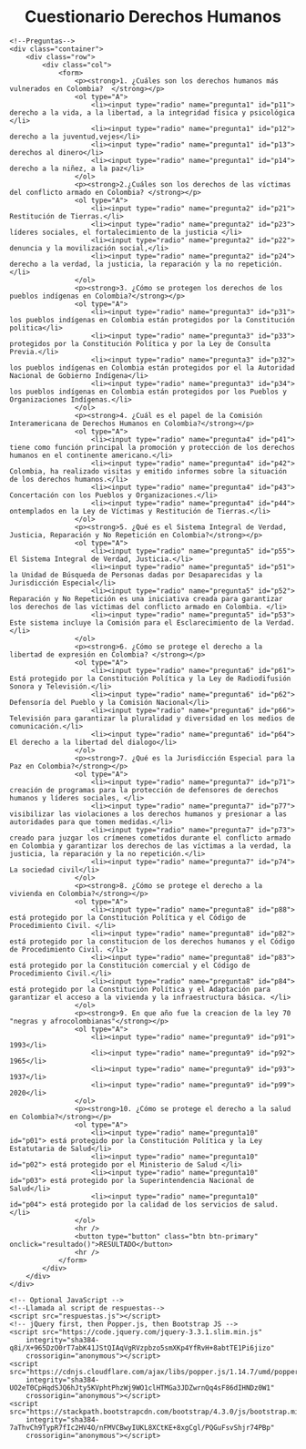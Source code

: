 <!doctype html>
<html lang="es-MX">

<head>
    <!-- Required meta tags -->
    <meta charset="utf-8">
    <meta name="viewport" content="width=device-width, initial-scale=1, shrink-to-fit=no">
    <!-- Bootstrap CSS -->
    <link rel="stylesheet" href="https://stackpath.bootstrapcdn.com/bootstrap/4.3.0/css/bootstrap.min.css"
        integrity="sha384-PDle/QlgIONtM1aqA2Qemk5gPOE7wFq8+Em+G/hmo5Iq0CCmYZLv3fVRDJ4MMwEA" crossorigin="anonymous">
    <title> COLOCA TUS APELLIDOS </title>
</head>

<body>
    <!--titulo-->
    <div class="container">
        <div class="row">
            <div class="col">
                <h1 style="text-align: center;">Cuestionario Derechos Humanos  </h1>
            </div>
        </div>
    </div>

    <!--Preguntas-->
    <div class="container">
        <div class="row">
            <div class="col">
                <form>
                    <p><strong>1. ¿Cuáles son los derechos humanos más vulnerados en Colombia?  </strong></p>
                    <ol type="A">
                        <li><input type="radio" name="pregunta1" id="p11"> derecho a la vida, a la libertad, a la integridad física y psicológica </li>
                        <li><input type="radio" name="pregunta1" id="p12"> derecho a la juventud,vejes</li>
                        <li><input type="radio" name="pregunta1" id="p13"> derechos al dinero</li>
                        <li><input type="radio" name="pregunta1" id="p14"> derecho a la niñez, a la paz</li>
                    </ol>
                    <p><strong>2.¿Cuáles son los derechos de las víctimas del conflicto armado en Colombia? </strong></p>
                    <ol type="A">
                        <li><input type="radio" name="pregunta2" id="p21"> Restitución de Tierras.</li>
                        <li><input type="radio" name="pregunta2" id="p23">  líderes sociales, el fortalecimiento de la justicia </li>
                        <li><input type="radio" name="pregunta2" id="p22"> denuncia y la movilización social,</li>
                        <li><input type="radio" name="pregunta2" id="p24"> derecho a la verdad, la justicia, la reparación y la no repetición.</li>
                    </ol>
                    <p><strong>3. ¿Cómo se protegen los derechos de los pueblos indígenas en Colombia?</strong></p>
                    <ol type="A">
                        <li><input type="radio" name="pregunta3" id="p31"> los pueblos indígenas en Colombia están protegidos por la Constitución politica</li>
                        <li><input type="radio" name="pregunta3" id="p33"> protegidos por la Constitución Política y por la Ley de Consulta Previa.</li>
                        <li><input type="radio" name="pregunta3" id="p32"> los pueblos indígenas en Colombia están protegidos por el la Autoridad Nacional de Gobierno Indígena</li>
                        <li><input type="radio" name="pregunta3" id="p34"> los pueblos indígenas en Colombia están protegidos por los Pueblos y Organizaciones Indígenas.</li>
                    </ol>
                    <p><strong>4. ¿Cuál es el papel de la Comisión Interamericana de Derechos Humanos en Colombia?</strong></p>
                    <ol type="A">
                        <li><input type="radio" name="pregunta4" id="p41"> tiene como función principal la promoción y protección de los derechos humanos en el continente americano.</li>
                        <li><input type="radio" name="pregunta4" id="p42"> Colombia, ha realizado visitas y emitido informes sobre la situación de los derechos humanos.</li>
                        <li><input type="radio" name="pregunta4" id="p43">  Concertación con los Pueblos y Organizaciones.</li>
                        <li><input type="radio" name="pregunta4" id="p44"> ontemplados en la Ley de Víctimas y Restitución de Tierras.</li>
                    </ol>
                    <p><strong>5. ¿Qué es el Sistema Integral de Verdad, Justicia, Reparación y No Repetición en Colombia?</strong></p>
                    <ol type="A">
                        <li><input type="radio" name="pregunta5" id="p55"> El Sistema Integral de Verdad, Justicia.</li>
                        <li><input type="radio" name="pregunta5" id="p51"> la Unidad de Búsqueda de Personas dadas por Desaparecidas y la Jurisdicción Especial</li>
                        <li><input type="radio" name="pregunta5" id="p52"> Reparación y No Repetición es una iniciativa creada para garantizar los derechos de las víctimas del conflicto armado en Colombia. </li>
                        <li><input type="radio" name="pregunta5" id="p53"> Este sistema incluye la Comisión para el Esclarecimiento de la Verdad. </li>
                    </ol>
                    <p><strong>6. ¿Cómo se protege el derecho a la libertad de expresión en Colombia? </strong></p>
                    <ol type="A">
                        <li><input type="radio" name="pregunta6" id="p61"> Está protegido por la Constitución Política y la Ley de Radiodifusión Sonora y Televisión.</li>
                        <li><input type="radio" name="pregunta6" id="p62"> Defensoría del Pueblo y la Comisión Nacional</li>
                        <li><input type="radio" name="pregunta6" id="p66"> Televisión para garantizar la pluralidad y diversidad en los medios de comunicación.</li>
                        <li><input type="radio" name="pregunta6" id="p64"> El derecho a la libertad del dialogo</li>
                    </ol>
                    <p><strong>7. ¿Qué es la Jurisdicción Especial para la Paz en Colombia?</strong></p>
                    <ol type="A">
                        <li><input type="radio" name="pregunta7" id="p71"> creación de programas para la protección de defensores de derechos humanos y líderes sociales, </li>
                        <li><input type="radio" name="pregunta7" id="p77"> visibilizar las violaciones a los derechos humanos y presionar a las autoridades para que tomen medidas.</li>
                        <li><input type="radio" name="pregunta7" id="p73"> creado para juzgar los crímenes cometidos durante el conflicto armado en Colombia y garantizar los derechos de las víctimas a la verdad, la justicia, la reparación y la no repetición.</li>
                        <li><input type="radio" name="pregunta7" id="p74"> La sociedad civil</li>
                    </ol>
                    <p><strong>8. ¿Cómo se protege el derecho a la vivienda en Colombia?</strong></p>
                    <ol type="A">
                        <li><input type="radio" name="pregunta8" id="p88"> está protegido por la Constitución Política y el Código de Procedimiento Civil. </li>
                        <li><input type="radio" name="pregunta8" id="p82"> está protegido por la constitucion de los derechos humanos y el Código de Procedimiento Civil. </li>
                        <li><input type="radio" name="pregunta8" id="p83"> está protegido por la Constitución comercial y el Código de Procedimiento Civil.</li>
                        <li><input type="radio" name="pregunta8" id="p84"> está protegido por la Constitución Política y el Adaptación para garantizar el acceso a la vivienda y la infraestructura básica. </li>
                    </ol>
                    <p><strong>9. En que año fue la creacion de la ley 70 "negras y afrocolombianas"</strong></p>
                    <ol type="A">
                        <li><input type="radio" name="pregunta9" id="p91"> 1993</li>
                        <li><input type="radio" name="pregunta9" id="p92"> 1965</li>
                        <li><input type="radio" name="pregunta9" id="p93"> 1937</li>
                        <li><input type="radio" name="pregunta9" id="p99"> 2020</li>
                    </ol>
                    <p><strong>10. ¿Cómo se protege el derecho a la salud en Colombia?</strong></p>
                    <ol type="A">
                        <li><input type="radio" name="pregunta10" id="p01"> está protegido por la Constitución Política y la Ley Estatutaria de Salud</li>
                        <li><input type="radio" name="pregunta10" id="p02"> está protegido por el Ministerio de Salud </li>
                        <li><input type="radio" name="pregunta10" id="p03"> está protegido por la Superintendencia Nacional de Salud</li>
                        <li><input type="radio" name="pregunta10" id="p04"> está protegido por la calidad de los servicios de salud.</li>
                    </ol>
                    <hr />
                    <button type="button" class="btn btn-primary" onclick="resultado()">RESULTADO</button>
                    <hr />
                </form>
            </div>
        </div>
    </div>

    <!-- Optional JavaScript -->
    <!--Llamada al script de respuestas-->
    <script src="respuestas.js"></script>
    <!-- jQuery first, then Popper.js, then Bootstrap JS -->
    <script src="https://code.jquery.com/jquery-3.3.1.slim.min.js"
        integrity="sha384-q8i/X+965DzO0rT7abK41JStQIAqVgRVzpbzo5smXKp4YfRvH+8abtTE1Pi6jizo"
        crossorigin="anonymous"></script>
    <script src="https://cdnjs.cloudflare.com/ajax/libs/popper.js/1.14.7/umd/popper.min.js"
        integrity="sha384-UO2eT0CpHqdSJQ6hJty5KVphtPhzWj9WO1clHTMGa3JDZwrnQq4sF86dIHNDz0W1"
        crossorigin="anonymous"></script>
    <script src="https://stackpath.bootstrapcdn.com/bootstrap/4.3.0/js/bootstrap.min.js"
        integrity="sha384-7aThvCh9TypR7fIc2HV4O/nFMVCBwyIUKL8XCtKE+8xgCgl/PQGuFsvShjr74PBp"
        crossorigin="anonymous"></script>
</body>

</html>
